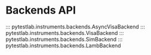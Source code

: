 # Backends API

::: pytestlab.instruments.backends.AsyncVisaBackend
::: pytestlab.instruments.backends.VisaBackend
::: pytestlab.instruments.backends.SimBackend
::: pytestlab.instruments.backends.LambBackend